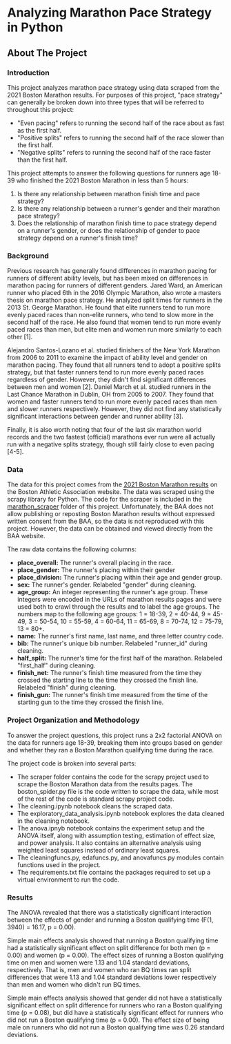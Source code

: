 # Analyzing Marathon Pace Strategy in Python

## About The Project

### Introduction

This project analyzes marathon pace strategy using data scraped from the 2021 Boston Marathon results. For purposes of this project, "pace strategy" can generally be broken down into three types that will be referred to throughout this project:

* "Even pacing" refers to running the second half of the race about as fast as the first half.
* "Positive splits" refers to running the second half of the race slower than the first half.
* "Negative splits" refers to running the second half of the race faster than the first half.

This project attempts to answer the following questions for runners age 18-39 who finished the 2021 Boston Marathon in less than 5 hours:

1. Is there any relationship between marathon finish time and pace strategy?
2. Is there any relationship between a runner's gender and their marathon pace strategy?
3. Does the relationship of marathon finish time to pace strategy depend on a runner's gender, or does the relationship of gender to pace strategy depend on a runner's finish time?

### Background

Previous research has generally found differences in marathon pacing for runners of different ability levels, but has been mixed on differences in marathon pacing for runners of different genders. Jared Ward, an American runner who placed 6th in the 2016 Olympic Marathon, also wrote a masters thesis on marathon pace strategy. He analyzed split times for runners in the 2013 St. George Marathon. He found that elite runners tend to run more evenly paced races than non-elite runners, who tend to slow more in the second half of the race. He also found that women tend to run more evenly paced races than men, but elite men and women run more similarly to each other [1].

Alejandro Santos-Lozano et al. studied finishers of the New York Marathon from 2006 to 2011 to examine the impact of ability level and gender on marathon pacing. They found that all runners tend to adopt a positive splits strategy, but that faster runners tend to run more evenly paced races regardless of gender. However, they didn't find significant differences between men and women [2]. Daniel March et al. studied runners in the Last Chance Marathon in Dublin, OH from 2005 to 2007. They found that women and faster runners tend to run more evenly paced races than men and slower runners respectively. However, they did not find any statistically significant interactions between gender and runner ability [3].

Finally, it is also worth noting that four of the last six marathon world records and the two fastest (official) marathons ever run were all actually run with a negative splits strategy, though still fairly close to even pacing [4-5].

### Data

The data for this project comes from the [2021 Boston Marathon results](https://boston.r.mikatiming.com/2021/?pid=leaderboard&pidp=leaderboard) on the Boston Athletic Association website. The data was scraped using the scrapy library for Python. The code for the scraper is included in the [marathon_scraper](https://github.com/tommcd09/marathon-pace-strategy/tree/main/marathon_scraper) folder of this project. Unfortunately, the BAA does not allow publishing or reposting Boston Marathon results without expressed written consent from the BAA, so the data is not reproduced with this project. However, the data can be obtained and viewed directly from the BAA website.

The raw data contains the following columns:

* <b>place_overall:</b> The runner's overall placing in the race.
* <b>place_gender:</b> The runner's placing within their gender
* <b>place_division:</b> The runner's placing within their age and gender group.
* <b>sex:</b> The runner's gender. Relabeled "gender" during cleaning.
* <b>age_group:</b> An integer representing the runner's age group. These integers were encoded in the URLs of marathon results pages and were used both to crawl through the results and to label the age groups. The numbers map to the following age groups: 1 = 18-39, 2 = 40-44, 9 = 45-49, 3 = 50-54, 10 = 55-59, 4 = 60-64, 11 = 65-69, 8 = 70-74, 12 = 75-79, 13 = 80+.
* <b>name:</b> The runner's first name, last name, and three letter country code.
* <b>bib:</b> The runner's unique bib number. Relabeled "runner_id" during cleaning.
* <b>half_split:</b> The runner's time for the first half of the marathon. Relabeled "first_half" during cleaning.
* <b>finish_net:</b> The runner's finish time measured from the time they crossed the starting line to the time they crossed the finish line. Relabeled "finish" during cleaning.
* <b>finish_gun:</b> The runner's finish time measured from the time of the starting gun to the time they crossed the finish line.

### Project Organization and Methodology

To answer the project questions, this project runs a 2x2 factorial ANOVA on the data for runners age 18-39, breaking them into groups based on gender and whether they ran a Boston Marathon qualifying time during the race.

The project code is broken into several parts:

* The scraper folder contains the code for the scrapy project used to scrape the Boston Marathon data from the results pages. The boston_spider.py file is the code written to scrape the data, while most of the rest of the code is standard scrapy project code.
* The cleaning.ipynb notebook cleans the scraped data.
* The exploratory_data_analysis.ipynb notebook explores the data cleaned in the cleaning notebook.
* The anova.ipnyb notebook contains the experiment setup and the ANOVA itself, along with assumption testing, estimation of effect size, and power analysis. It also contains an alternative analysis using weighted least squares instead of ordinary least squares.
* The cleaningfuncs.py, edafuncs.py, and anovafuncs.py modules contain functions used in the project.
* The requirements.txt file contains the packages required to set up a virtual environment to run the code.

### Results

The ANOVA revealed that there was a statistically significant interaction between the effects of gender and running a Boston qualifying time (F(1, 3940) = 16.17, p = 0.00).

Simple main effects analysis showed that running a Boston qualifying time had a statistically significant effect on split difference for both men (p = 0.00) and women (p = 0.00). The effect sizes of running a Boston qualifying time on men and women were 1.13 and 1.04 standard deviations, respectively. That is, men and women who ran BQ times ran split differences that were 1.13 and 1.04 standard deviations lower respectively than men and women who didn't run BQ times.

Simple main effects analysis showed that gender did not have a statistically significant effect on split difference for runners who ran a Boston qualifying time (p = 0.08), but did have a statistically significant effect for runners who did not run a Boston qualifying time (p = 0.00). The effect size of being male on runners who did not run a Boston qualifying time was 0.26 standard deviations.
